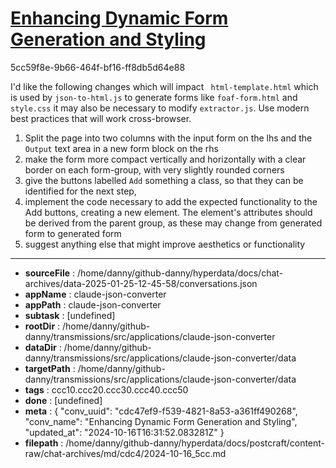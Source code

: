 # [Enhancing Dynamic Form Generation and Styling](https://claude.ai/chat/cdc47ef9-f539-4821-8a53-a361ff490268)

5cc59f8e-9b66-464f-bf16-ff8db5d64e88

I'd like the following changes which will impact ` html-template.html` which is used by `json-to-html.js` to generate forms like `foaf-form.html` and `style.css` it may also be necessary to modify `extractor.js`. Use modern best practices that will work cross-browser.
1. Split the page into two columns with the input form on the lhs and the `Output` text area in a new form block on the rhs
2. make the form more compact vertically and horizontally with a clear border on each form-group, with very slightly rounded corners
3. give the buttons labelled `Add` something a class, so that they can be identified for the next step,
4. implement the code necessary to add the expected functionality to the Add buttons, creating a new element.  The element's attributes should be derived from the parent group, as these may change from generated form to generated form
5. suggest anything else that might improve aesthetics or functionality

---

* **sourceFile** : /home/danny/github-danny/hyperdata/docs/chat-archives/data-2025-01-25-12-45-58/conversations.json
* **appName** : claude-json-converter
* **appPath** : claude-json-converter
* **subtask** : [undefined]
* **rootDir** : /home/danny/github-danny/transmissions/src/applications/claude-json-converter
* **dataDir** : /home/danny/github-danny/transmissions/src/applications/claude-json-converter/data
* **targetPath** : /home/danny/github-danny/transmissions/src/applications/claude-json-converter/data
* **tags** : ccc10.ccc20.ccc30.ccc40.ccc50
* **done** : [undefined]
* **meta** : {
  "conv_uuid": "cdc47ef9-f539-4821-8a53-a361ff490268",
  "conv_name": "Enhancing Dynamic Form Generation and Styling",
  "updated_at": "2024-10-16T16:31:52.083281Z"
}
* **filepath** : /home/danny/github-danny/hyperdata/docs/postcraft/content-raw/chat-archives/md/cdc4/2024-10-16_5cc.md